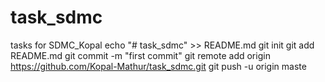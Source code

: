 # task_sdmc
tasks for SDMC_Kopal
echo "# task_sdmc" >> README.md
git init
git add README.md
git commit -m "first commit"
git remote add origin https://github.com/Kopal-Mathur/task_sdmc.git
git push -u origin maste
